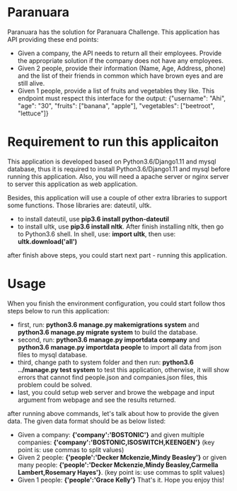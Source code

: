 # Paranuara
Paranuara has the solution for Paranuara Challenge.
This application has API providing these end points:

- Given a company, the API needs to return all their employees. Provide the appropriate solution if the company does not have any employees.
- Given 2 people, provide their information (Name, Age, Address, phone) and the list of their friends in common which have brown eyes and are still alive.
- Given 1 people, provide a list of fruits and vegetables they like. This endpoint must respect this interface for the output: {"username": "Ahi", "age": "30", "fruits": ["banana", "apple"], "vegetables": ["beetroot", "lettuce"]}

# Requirement to run this applicaiton
This application is developed based on Python3.6/Django1.11 and mysql database, thus it is required to install Python3.6/Django1.11 and mysql before running this application. Also, you will need a apache server or nginx server to server this application as web application.

Besides, this application will use a couple of other extra libraries to support some functions. Those libraries are: dateutil, ultk.
- to install dateutil, use <b>pip3.6 install python-dateutil</b>
- to install ultk, use <b>pip3.6 install nltk</b>. After finish installing nltk, then go to Python3.6 shell. In shell, use: <b>import ultk</b>, then use: <b>ultk.download('all')</b>

after finish above steps, you could start next part - running this application.

# Usage
When you finish the environment configuration, you could start follow thos steps below to run this application:

- first, run: <b>python3.6 manage.py makemigrations system</b>    and   <b>python3.6 manage.py migrate system</b>  to build the database.
- second, run: <b>python3.6 manage.py importdata company</b>  and   <b>python3.6 manage.py importdata people</b>  to import all data from json files to mysql database.
- third, change path to system folder and then run: <b>python3.6 ../manage.py test system</b>   to test this application, otherwise, it will show errors that cannot find people.json and companies.json files, this problem could be solved.
- last, you could setup web server and browe the webpage and input argument from webpage and see the results returned.

after running above commands, let's talk about how to provide the given data. The given data format should be as below listed:
- Given a company:  <b>{'company':'BOSTONIC'}</b>  and given multiple companies: <b>{'company':'BOSTONIC,ISOSWITCH,KEENGEN'}</b> (key point is: use commas to split values)
- Given 2 people: <b>{'people':'Decker Mckenzie,Mindy Beasley'}</b>  or  given many people: <b>{'people':'Decker Mckenzie,Mindy Beasley,Carmella Lambert,Rosemary Hayes'}</b>. (key point is: use commas to split values)
- Given 1 people: <b>{'people':'Grace Kelly'}</b>
That's it. Hope you enjoy this!
